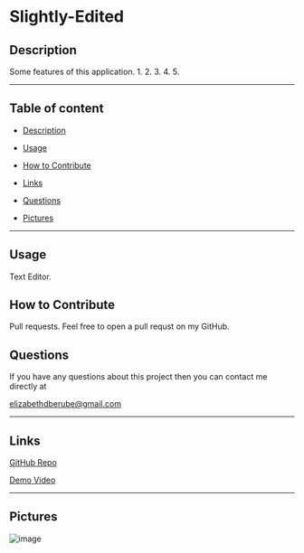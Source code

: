 # Slightly-Edited


## Description
Some features of this application.
1. 
2. 
3. 
4.
5. 

---

## Table of content

* [Description](#description)

* [Usage](#usage)

* [How to Contribute](#how-to-contribute)

* [Links](#links)

* [Questions](#questions)

* [Pictures](#pictures)

---


## Usage

Text Editor. 

## How to Contribute

Pull requests. Feel free to open a pull requst on my GitHub.

## Questions

If you have any questions about this project then you can contact me directly at 

elizabethdberube@gmail.com

----


## Links


[GitHub Repo]() 

[Demo Video]() 


----

## Pictures

![image](./Screenshot.png)

